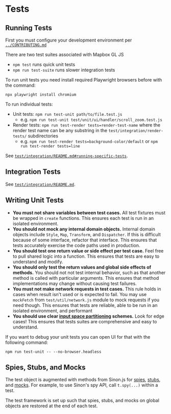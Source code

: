 
# Tests

## Running Tests

First you must configure your development environment per [`../CONTRIBUTING.md`](../CONTRIBUTING.md)

There are two test suites associated with Mapbox GL JS

 - `npm test` runs quick unit tests
 - `npm run test-suite` runs slower integration tests

To run unit tests you need install required Playwright browsers before with the command:
```
npx playwright install chromium
```

To run individual tests:
 - Unit tests: `npm run test-unit path/to/file.test.js`
   - e.g. `npm run test-unit test/unit/ui/handler/scroll_zoom.test.js`
 - Render tests: `npm run test-render tests=render-test-name` where the render test name can be any substring in the `test/integration/render-tests/` subdirectories
   - e.g. `npm run test-render tests=background-color/default` or `npm run test-render tests=line`

See [`test/integration/README.md#running-specific-tests`](./integration/README.md#running-specific-tests).

## Integration Tests

See [`test/integration/README.md`](./integration/README.md).

## Writing Unit Tests

 - **You must not share variables between test cases.** All test fixtures must be wrapped in `create` functions. This ensures each test is run in an isolated environment.
 - **You should not mock any internal domain objects.** Internal domain objects include `Style`, `Map`, `Transform`, and `Dispatcher`. If this is difficult because of some interface, refactor that interface. This ensures that tests accurately exercise the code paths used in production.
 - **You should test one return value or side effect per test case.** Feel free to pull shared logic into a function. This ensures that tests are easy to understand and modify.
 - **You should only test the return values and global side effects of methods.** You should not not test internal behavior, such as that another method is called with particular arguments. This ensures that method implementations may change without causing test failures.
 - **You must not make network requests in test cases.** This rule holds in cases when result isn't used or is expected to fail. You may use `mockFetch` from `test/util/network.js` module to mock requests if you need though. This ensures that tests are reliable, able to be run in an isolated environment, and performant
 - **You should use clear [input space partitioning](http://crystal.uta.edu/~ylei/cse4321/data/isp.pdf) schemes.** Look for edge cases! This ensures that tests suites are comprehensive and easy to understand.

If you want to debug your unit tests you can open UI for that with the following command:
```
npm run test-unit -- --no-browser.headless
```

## Spies, Stubs, and Mocks

The test object is augmented with methods from Sinon.js for [spies](http://sinonjs.org/docs/#spies), [stubs](http://sinonjs.org/docs/#stubs), and [mocks](http://sinonjs.org/docs/#mocks). For example, to use Sinon's spy API, call `t.spy(...)` within a test.

The test framework is set up such that spies, stubs, and mocks on global objects are restored at the end of each test.
